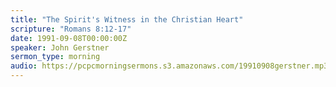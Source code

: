 ```yaml
---
title: "The Spirit's Witness in the Christian Heart"
scripture: "Romans 8:12-17"
date: 1991-09-08T00:00:00Z
speaker: John Gerstner
sermon_type: morning
audio: https://pcpcmorningsermons.s3.amazonaws.com/19910908gerstner.mp3 
---
```



